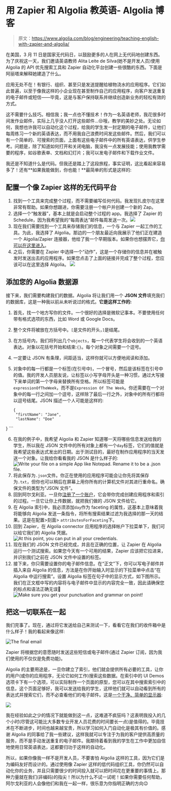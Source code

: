 # 用 Zapier 和 Algolia 教英语- Algolia 博客

> 原文：<https://www.algolia.com/blog/engineering/teaching-english-with-zapier-and-algolia/>

在美国，3 月 11 日是国家无代码日，以鼓励更多的人在网上无代码地创建东西。为了庆祝这一天，我们邀请英语教师 Alita Leite de Silva(她不是开发人员)使用 Algolia 的 API 优先搜索工具和 Zapier 自动化平台创建一些很酷的东西。下面是阿丽塔来解释她建造了什么。

应用无处不在！有银行、组织、甚至只是发送提醒给植物浇水的应用程序。它们如此普遍，以至于像我这样的小企业现在甚至制作自己的应用程序，向客户发送重复的电子邮件或短信——毕竟，这是与客户保持联系并继续创造新业务的轻松有效的方式。

这不需要什么技巧。相信我；我一点也不懂技术！作为一名英语老师，我花很多时间发作业邮件，实际上几乎没人打开这些邮件…😒哦，教学的美妙之处。无论如何，我想也许我可以自动化这个过程，给我的学生发一封定期的电子邮件，让他们每周练习一个新的英语表达，而不用我自己浪费时间发这些邮件。然后，我们可以有一个简单的、可搜索的页面，上面有这些电子邮件中的所有英语表达，供学生参考。问题是，除了知道如何打开和关闭电脑，我没有一点发展技能；使用我教学需要的程序，如谷歌表单、文档和幻灯片；我可以发电子邮件和下载作业文件。

我还是不知道什么是代码。但我还是踏上了这段旅程，事实证明，这比看起来容易多了！还有**如果我能做到，你也能！**最简单的形式是这样的:

## [](#configure-a-no-code-platform-like-zapier)配置一个像 Zapier 这样的无代码平台

1.  找到一个工具来完成整个过程，而不需要编写任何代码。我发现扎皮尔在这里非常有帮助。如果你想跟进，你需要注册一个帐户并创建一个新的 Zap。
2.  选择一个“触发器”，基本上就是会启动整个过程的 app。我选择了 Zapier 的 Schedule，因为我希望我的“每周表达”邮件每周发送一次。![](img/a0a3e524c3e8c07a1ae75dfe21e67daa.png)
3.  现在我们需要找到一个工具来存储我们的信息，一个与 Zapier 一起工作的工具。为此，我选择了 Algolia。那边的一个朋友最近向我展示了他们正在建造一个 Algolia/Zapier 连接器，他给了我一个早期版本。如果你也想摆弄它，[你可以在这里进入](https://zapier.com/developer/public-invite/177691/fb0010adb49259e99c74297f077db281/)。
4.  之后，你需要在 Zapier 中选择一个“动作”，这是一个存储你的信息并在被触发时发送出去的应用程序。如果您点击了上面的链接并完成了整个过程，您应该可以在这里选择 Algolia。
    ![](img/01397af9994e03051ff18ab7d9a566ab.png)

## [](#add-your-algolia-data-source)添加您的 Algolia 数据源

接下来，我们需要构建我们的数据。Algolia 将让我们用一个 **JSON 文件**填充我们的数据库，这是一种我以前从未听说过的格式。**它是这样工作的:**

1.  首先，找一个地方写你的文件。一个很好的选择是微软记事本。不要使用任何带有格式选项的东西，比如 Word 或 Google Docs。
2.  整个文件将被放在方括号中。`[`是文件的开头，`]`是结尾。
3.  在方括号内，我们将列出几个`objects`，每一个代表学生将会收到的一个英语表达。对象以花括号开始和结束:`{}`。每个对象之间需要一个逗号。
4.  一定要让 JSON 有条理，间距适当，这样你就可以方便地阅读和添加。
5.  对象中的每一行都是一个标签(在引号中)，一个冒号，然后是该标签在引号中的值。我的开发人员朋友说，让标签以小写字母开头是一种习惯，通过大写接下来单词的第一个字母来替换所有空格。所以标签可能是`expressionOfTheWeek`，而不是`Expression Of The Week`。你还需要在一个对象中的每一行之间加一个逗号，这样除了最后一行之外，对象中的所有行都将以逗号结尾。JSON 描述一个人可能是这样的:

    ```
    {
     "firstName": "Jane",
     "lastName": "Doe"
 }
    ```

6.  在我的例子中，我希望 Algolia 和 Zapier 知道哪一天将哪些信息发送给我的学生，所以我在 JSON 文件中的所有对象上都有一个`day`标签，它们的值就是我希望这些表达式发出的日期。出于测试目的，最好在制作应用程序的当天发送一个对象。让我给你看看我的 JSON 是什么样子的:
    ![Write your file on a simple App like Notepad. Rename it to be a .json file.](img/726c8624f26eb786066bb456b97f278b.png)
7.  将此保存为`.json`文件。你正在使用的应用程序可能会让你先将其保存为`.txt`，但你也可以稍后在屏幕上用你所有的计算机文件对其进行重命名。确保文件的类型为“JSON 文件”。
8.  回到阿尔戈利亚。一旦你[注册了一个账户](https://www.algolia.com/users/sign_up)，它会带你完成创建应用程序和索引的过程。一旦它让你上传数据，就把我们做的 JSON 文件给它。
9.  在 Algolia 索引中，我必须添加`day`作为 faceting 的属性，这基本上意味着我将能够向 Algolia 发送一条指令，将所有搜索结果过滤为我选择的那一天的结果。这是在配置>刻面> `attributesForFaceting`下。
10.  回到 Zapier，在 Algolia connector 应用程序的选择帐户下拉菜单下，我们可以给它我们的 Algolia 凭据。![At this point, you can put in all your credentials.](img/6a98be7f18c0f4cd402bb00f205d9809.png)
11.  现在我们的 JSON 文件已经完成，并且在正确的位置，让 Zapier 在 Algolia 运行一个测试搜索。如果您今天有一个可用的结果，Zapier 应该把它拉进来，并识别我们之前在 JSON 文件中设置的标签。
12.  接下来，你只需要设置你的电子邮件信息。在“正文”下，你可以写电子邮件并插入来自 Algolia 的信息，方法是在你开始输入时显示的下拉菜单中点击“在 Algolia 中运行搜索”。设置 Algolia 标签在句子中的显示方式，如下图所示。我们在正文框中写的内容将与电子邮件中显示的内容完全一致，因此请确保您的标点和语法正确无误🙂![Make sure you get your punctuation and grammar on point!](img/20036c04c868e17357b6f4f48298e59c.png)

## [](#putting-it-all-together)把这一切联系在一起

我们完事了。现在，通过将它发送给自己来测试一下，看看它在我们的收件箱中是什么样子！我的看起来像这样:

![The final email](img/691a225e1b95052893c40b8bf6ee83f5.png)

Zapier 将根据您的意愿随时发送这些短信或电子邮件(通过 Zapier 订阅，因为我们使用的不仅仅是免费功能)。

Algolia 的主要用途是，一旦你建立了索引，他们就会提供所有必要的工具，让你的用户(或你的应用程序，无论它如何工作)搜索这些数据。在索引中的 UI Demos 选项卡下有一个选项，可以实际制作一个页面的原型，您可以在其中搜索索引中的信息，这个页面足够好，我可以发送给我的学生，这样他们就可以自动看到所有的表达式并搜索它们，而不必查看他们的电子邮件。这是[一个干净、简单的显示器](https://www.algolia.com/interface-demos/f8cd4707-882b-466a-8ea4-30bb76f74b20):

![](img/cb45bab8771f9b78e834497c4a72ed22.png)

我在经验如此之少的情况下就能做到这一点，这难道不疯狂吗？这表明我投入的几个小时(尽管这可能比大多数专业开发人员花费的时间要长一点)是值得的。毕竟技术在不断进步，时间也越来越宝贵，所以学习如何入门自动化是极其有价值的。感谢 Algolia 的同事给了我一些建议，这样我就可以专注于为我的客户提供高质量的服务，而不是手动发送重复的电子邮件。我期待着看到我的学生在工作中更加自信地使用日常英语表达，这都要归功于这样的自动化。

所以，如果你像我一样不是开发人员，不要害怕 Algolia 这样的工具，因为它们是为编码友好而设计的。通过使用像 Zapier 这样的低代码组织工具，你仍然可以自动化你的业务，并且只需要很少的时间投入就可以把时间花在更重要的事情上。那种力量就在我们(非编码)的指尖！所以为什么不试一试呢！如果你需要任何帮助，阿尔戈利亚的人会像他们和我在一起一样，很乐意为你指明正确的方向😉